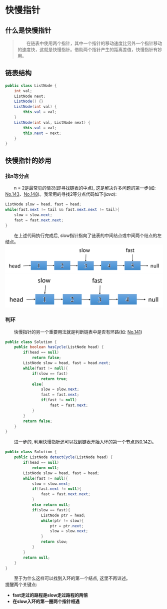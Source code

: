 # 快慢指针

## 什么是快慢指针  
> &emsp;&emsp;在链表中使用两个指针，其中一个指针的移动速度比另外一个指针移动的速度快，这就是快慢指针。借助两个指针产生的距离差值，快慢指针有妙用。 

## 链表结构  
```java
public class ListNode {
    int val;
    ListNode next;
    ListNode() {}
    ListNode(int val) { 
        this.val = val; 
    }
    ListNode(int val, ListNode next) { 
        this.val = val; 
        this.next = next; 
    }
}
```
## 快慢指针的妙用
### 找n等分点  
&emsp;&emsp;n = 2是最常见的情况(即寻找链表的中点), 这是解决许多问题的第一步(如: [No.143](https://leetcode-cn.com/problems/reorder-list/)、[No.148](https://leetcode-cn.com/problems/sort-list/))。我常用的寻找2等分点代码如下(*java*):  
```java
ListNode slow = head, fast = head;
while(fast.next != tail && fast.next.next != tail){
    slow = slow.next;
    fast = fast.next.next;
}
```
&emsp;&emsp;在上述代码执行完成后, slow指针指向了链表的中间结点或中间两个结点的左结点。  
![奇数结点](SF_O.png)  
![偶数结点](SF_E.png)
### 判环  
&emsp;&emsp;快慢指针的另一个重要用法就是判断链表中是否有环路(如: [No.141](https://leetcode-cn.com/problems/linked-list-cycle/))  
```java
public class Solution {
    public boolean hasCycle(ListNode head) {
        if(head == null)
            return false;
        ListNode slow = head, fast = head.next;
        while(fast != null){
            if(slow == fast)
                return true;
            else{
                slow = slow.next;
                fast = fast.next;
                if(fast != null)
                    fast = fast.next;
            }
        }
        return false;
    }
}
```
&emsp;&emsp;进一步的, 利用快慢指针还可以找到链表开始入环的第一个节点([N0.142](https://leetcode-cn.com/problems/linked-list-cycle-ii/))。
```java
public class Solution {
    public ListNode detectCycle(ListNode head) {
        if(head == null)
            return null;
        ListNode slow = head, fast = head;
        while(fast != null){
            slow = slow.next;
            if(fast.next != null){
                fast = fast.next.next;
            }
            else return null;
            if(slow == fast){
                ListNode ptr = head;
                while(ptr != slow){
                    ptr = ptr.next;
                    slow = slow.next;
                }
                return slow;
            }
        }
        return null;
    }
}
```
&emsp;&emsp;至于为什么这样可以找到入环的第一个结点, 这里不再详述。  
提醒两个关键点:
* **fast走过的路程是slow走过路程的两倍**  
* **在slow入环的第一圈两个指针相遇**
